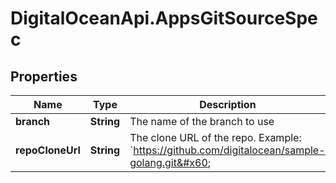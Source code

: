 # DigitalOceanApi.AppsGitSourceSpec

## Properties
Name | Type | Description | Notes
------------ | ------------- | ------------- | -------------
**branch** | **String** | The name of the branch to use | [optional] 
**repoCloneUrl** | **String** | The clone URL of the repo. Example: &#x60;https://github.com/digitalocean/sample-golang.git&#x60; | [optional] 
